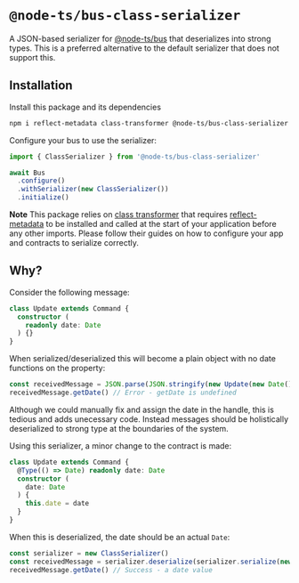 # `@node-ts/bus-class-serializer`

A JSON-based serializer for [@node-ts/bus](https://node-ts.gitbook.io/bus/) that deserializes into strong types. This is a preferred alternative to the default serializer that does not support this.

## Installation

Install this package and its dependencies

```sh
npm i reflect-metadata class-transformer @node-ts/bus-class-serializer
```

Configure your bus to use the serializer:

```typescript
import { ClassSerializer } from '@node-ts/bus-class-serializer'

await Bus
  .configure()
  .withSerializer(new ClassSerializer())
  .initialize()
```

**Note** This package relies on [class transformer](https://www.npmjs.com/package/class-transformer) that requires [reflect-metadata](https://www.npmjs.com/package/reflect-metadata) to be installed and called at the start of your application before any other imports. Please follow their guides on how to configure your app and contracts to serialize correctly.

## Why?

Consider the following message:

```typescript
class Update extends Command {
  constructor (
    readonly date: Date
  ) {}
}
```

When serialized/deserialized this will become a plain object with no date functions on the property:

```typescript
const receivedMessage = JSON.parse(JSON.stringify(new Update(new Date())))
receivedMessage.getDate() // Error - getDate is undefined
```

Although we could manually fix and assign the date in the handle, this is tedious and adds unecessary code. Instead messages should be holistically deserialized to strong type at the boundaries of the system. 

Using this serializer, a minor change to the contract is made:

```typescript
class Update extends Command {
  @Type(() => Date) readonly date: Date
  constructor (
    date: Date
  ) {
    this.date = date
  }
}
```

When this is deserialized, the date should be an actual `Date`:

```typescript
const serializer = new ClassSerializer()
const receivedMessage = serializer.deserialize(serializer.serialize(new Update(new Date())), Update)
receivedMessage.getDate() // Success - a date value
```
